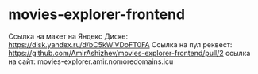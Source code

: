 # movies-explorer-frontend
Ссылка на макет на Яндекс Диске: https://disk.yandex.ru/d/bC5kWiVDoFT0FA
Ссылка на пул реквест: https://github.com/AmirAshizhev/movies-explorer-frontend/pull/2
ссылка на сайт: movies-explorer.amir.nomoredomains.icu